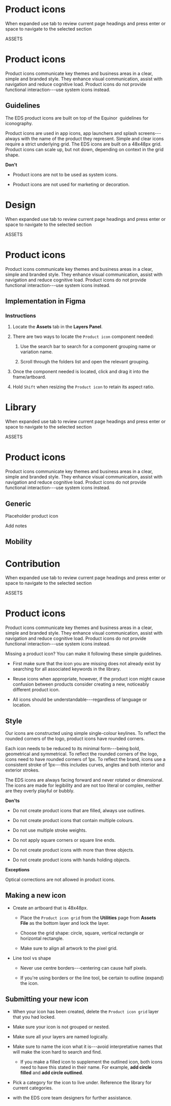# Product icons

When expanded use tab to review current page headings and press enter or space to navigate to the selected section

ASSETS

# Product icons

Product icons communicate key themes and business areas in a clear, simple and branded style. They enhance visual communication, assist with navigation and reduce cognitive load. Product icons do not provide functional interaction---use system icons instead.

## Guidelines

The EDS product icons are built on top of the Equinor  guidelines for iconography.

Product icons are used in app icons, app launchers and splash screens---always with the name of the product they represent. Simple and clear icons require a strict underlying grid. The EDS icons are built on a 48x48px grid. Product icons can scale up, but not down, depending on context in the grid shape.

**Don't**

-   Product icons are not to be used as system icons.
    
-   Product icons are not used for marketing or decoration.



# Design

When expanded use tab to review current page headings and press enter or space to navigate to the selected section

ASSETS

# Product icons

Product icons communicate key themes and business areas in a clear, simple and branded style. They enhance visual communication, assist with navigation and reduce cognitive load. Product icons do not provide functional interaction---use system icons instead.

## Implementation in Figma

### Instructions

1.  Locate the **Assets** tab in the **Layers Panel**.
    
2.  There are two ways to locate the `Product icon` component needed:
    
    1.  Use the search bar to search for a component grouping name or variation name.
        
    2.  Scroll through the folders list and open the relevant grouping.
        
3.  Once the component needed is located, click and drag it into the frame/artboard.
    
4.  Hold `Shift` when resizing the `Product icon` to retain its aspect ratio.



# Library

When expanded use tab to review current page headings and press enter or space to navigate to the selected section

ASSETS

# Product icons

Product icons communicate key themes and business areas in a clear, simple and branded style. They enhance visual communication, assist with navigation and reduce cognitive load. Product icons do not provide functional interaction---use system icons instead.

## Generic

Placeholder product icon

Add notes

## Mobility



# Contribution

When expanded use tab to review current page headings and press enter or space to navigate to the selected section

ASSETS

# Product icons

Product icons communicate key themes and business areas in a clear, simple and branded style. They enhance visual communication, assist with navigation and reduce cognitive load. Product icons do not provide functional interaction---use system icons instead.

Missing a product icon? You can make it following these simple guidelines.

-   First make sure that the icon you are missing does not already exist by searching for all associated keywords in the library.
    
-   Reuse icons when appropriate, however, if the product icon might cause confusion between products consider creating a new, noticeably different product icon.
    
-   All icons should be understandable---regardless of language or location.
    

## Style

Our icons are constructed using simple single-colour keylines. To reflect the rounded corners of the logo, product icons have rounded corners.

Each icon needs to be reduced to its minimal form---being bold, geometrical and symmetrical. To reflect the rounded corners of the logo, icons need to have rounded corners of 1px. To reflect the brand, icons use a consistent stroke of 1px---this includes curves, angles and both interior and exterior strokes.

The EDS icons are always facing forward and never rotated or dimensional. The icons are made for legibility and are not too literal or complex, neither are they overly playful or bubbly.

**Don'ts**

-   Do not create product icons that are filled, always use outlines.
    
-   Do not create product icons that contain multiple colours.
    
-   Do not use multiple stroke weights.
    
-   Do not apply square corners or square line ends.
    
-   Do not create product icons with more than three objects.
    
-   Do not create product icons with hands holding objects.
    

**Exceptions**

Optical corrections are not allowed in product icons.

## Making a new icon

-   Create an artboard that is 48x48px.
    
    -   Place the `Product icon grid` from the **Utilities** page from **Assets File** as the bottom layer and lock the layer.
        
    -   Choose the grid shape: circle, square, vertical rectangle or horizontal rectangle.
        
    -   Make sure to align all artwork to the pixel grid.
        
-   Line tool vs shape
    
    -   Never use centre borders---centering can cause half pixels.
        
    -   If you're using borders or the line tool, be certain to outline (expand) the icon.
        

## Submitting your new icon

-   When your icon has been created, delete the `Product icon grid` layer that you had locked.
    
-   Make sure your icon is not grouped or nested.
    
-   Make sure all your layers are named logically.
    
-   Make sure to name the icon what it is---avoid interpretative names that will make the icon hard to search and find.
    
    -   If you make a filled icon to supplement the outlined icon, both icons need to have this stated in their name. For example, **add circle filled** and **add circle outlined**.
        
-   Pick a category for the icon to live under. Reference the library for current categories.
    
-    with the EDS core team designers for further assistance.